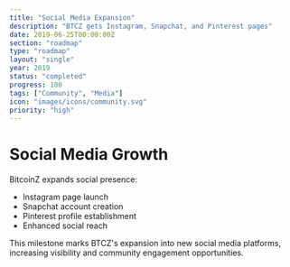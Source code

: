 ```yaml
---
title: "Social Media Expansion"
description: "BTCZ gets Instagram, Snapchat, and Pinterest pages"
date: 2019-06-25T00:00:00Z
section: "roadmap"
type: "roadmap"
layout: "single"
year: 2019
status: "completed"
progress: 100
tags: ["Community", "Media"]
icon: "images/icons/community.svg"
priority: "high"
---
```


# Social Media Growth

BitcoinZ expands social presence:
- Instagram page launch
- Snapchat account creation
- Pinterest profile establishment
- Enhanced social reach

This milestone marks BTCZ's expansion into new social media platforms, increasing visibility and community engagement opportunities.
